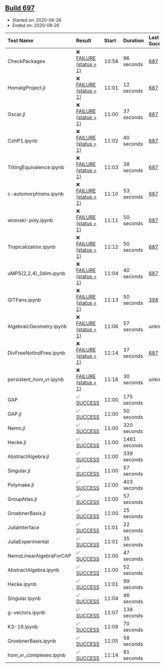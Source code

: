 ## [Build 697](https://oscarci.mathematik.uni-kl.de/job/oscar-stable/697/)

* Started on: 2020-08-26
* Ended on: 2020-08-26

| Test Name    | Result | Start | Duration | Last Success | First Failure |
|:-------------|:-------|:------|:---------|:-------------|:--------------|
| CheckPackages | ❌ [FAILURE (status = 1)](https://oscarci.mathematik.uni-kl.de/job/oscar-stable/697/artifact/logs/build-697/CheckPackages.log) | 10:58 | 96 seconds | [687](https://oscarci.mathematik.uni-kl.de/job/oscar-stable/687/) | [688](https://oscarci.mathematik.uni-kl.de/job/oscar-stable/688/) |
| HomalgProject.jl | ❌ [FAILURE (status = 1)](https://oscarci.mathematik.uni-kl.de/job/oscar-stable/697/artifact/logs/build-697/HomalgProject.jl.log) | 11:01 | 12 seconds | [687](https://oscarci.mathematik.uni-kl.de/job/oscar-stable/687/) | [688](https://oscarci.mathematik.uni-kl.de/job/oscar-stable/688/) |
| Oscar.jl | ❌ [FAILURE (status = 1)](https://oscarci.mathematik.uni-kl.de/job/oscar-stable/697/artifact/logs/build-697/Oscar.jl.log) | 11:00 | 37 seconds | [687](https://oscarci.mathematik.uni-kl.de/job/oscar-stable/687/) | [688](https://oscarci.mathematik.uni-kl.de/job/oscar-stable/688/) |
| CohP1.ipynb | ❌ [FAILURE (status = 1)](https://oscarci.mathematik.uni-kl.de/job/oscar-stable/697/artifact/logs/build-697/CohP1.ipynb.log) | 11:02 | 40 seconds | [687](https://oscarci.mathematik.uni-kl.de/job/oscar-stable/687/) | [688](https://oscarci.mathematik.uni-kl.de/job/oscar-stable/688/) |
| TiltingEquivalence.ipynb | ❌ [FAILURE (status = 1)](https://oscarci.mathematik.uni-kl.de/job/oscar-stable/697/artifact/logs/build-697/TiltingEquivalence.ipynb.log) | 11:03 | 38 seconds | [687](https://oscarci.mathematik.uni-kl.de/job/oscar-stable/687/) | [688](https://oscarci.mathematik.uni-kl.de/job/oscar-stable/688/) |
| c-automorphisms.ipynb | ❌ [FAILURE (status = 1)](https://oscarci.mathematik.uni-kl.de/job/oscar-stable/697/artifact/logs/build-697/c-automorphisms.ipynb.log) | 11:10 | 53 seconds | [687](https://oscarci.mathematik.uni-kl.de/job/oscar-stable/687/) | [688](https://oscarci.mathematik.uni-kl.de/job/oscar-stable/688/) |
| wronski-poly.ipynb | ❌ [FAILURE (status = 1)](https://oscarci.mathematik.uni-kl.de/job/oscar-stable/697/artifact/logs/build-697/wronski-poly.ipynb.log) | 11:11 | 50 seconds | [687](https://oscarci.mathematik.uni-kl.de/job/oscar-stable/687/) | [688](https://oscarci.mathematik.uni-kl.de/job/oscar-stable/688/) |
| Tropicalization.ipynb | ❌ [FAILURE (status = 1)](https://oscarci.mathematik.uni-kl.de/job/oscar-stable/697/artifact/logs/build-697/Tropicalization.ipynb.log) | 11:12 | 50 seconds | [687](https://oscarci.mathematik.uni-kl.de/job/oscar-stable/687/) | [688](https://oscarci.mathematik.uni-kl.de/job/oscar-stable/688/) |
| uMPS(2,2,4)_0dim.ipynb | ❌ [FAILURE (status = 1)](https://oscarci.mathematik.uni-kl.de/job/oscar-stable/697/artifact/logs/build-697/uMPS-2-2-4-_0dim.ipynb.log) | 11:04 | 40 seconds | [687](https://oscarci.mathematik.uni-kl.de/job/oscar-stable/687/) | [688](https://oscarci.mathematik.uni-kl.de/job/oscar-stable/688/) |
| GITFans.ipynb | ❌ [FAILURE (status = 1)](https://oscarci.mathematik.uni-kl.de/job/oscar-stable/697/artifact/logs/build-697/GITFans.ipynb.log) | 11:13 | 50 seconds | [398](https://oscarci.mathematik.uni-kl.de/job/oscar-stable/398/) | [399](https://oscarci.mathematik.uni-kl.de/job/oscar-stable/399/) |
| AlgebraicGeometry.ipynb | ❌ [FAILURE (status = 1)](https://oscarci.mathematik.uni-kl.de/job/oscar-stable/697/artifact/logs/build-697/AlgebraicGeometry.ipynb.log) | 11:06 | 57 seconds | unknown | unknown |
| DivFreeNotIndFree.ipynb | ❌ [FAILURE (status = 1)](https://oscarci.mathematik.uni-kl.de/job/oscar-stable/697/artifact/logs/build-697/DivFreeNotIndFree.ipynb.log) | 11:14 | 37 seconds | [687](https://oscarci.mathematik.uni-kl.de/job/oscar-stable/687/) | [688](https://oscarci.mathematik.uni-kl.de/job/oscar-stable/688/) |
| persistent_hom_vr.ipynb | ❌ [FAILURE (status = 1)](https://oscarci.mathematik.uni-kl.de/job/oscar-stable/697/artifact/logs/build-697/persistent_hom_vr.ipynb.log) | 11:16 | 30 seconds | unknown | unknown |
| GAP | ✅ [SUCCESS](https://oscarci.mathematik.uni-kl.de/job/oscar-stable/697/artifact/logs/build-697/GAP.log) | 11:00 | 175 seconds |  |  |
| GAP.jl | ✅ [SUCCESS](https://oscarci.mathematik.uni-kl.de/job/oscar-stable/697/artifact/logs/build-697/GAP.jl.log) | 11:00 | 50 seconds |  |  |
| Nemo.jl | ✅ [SUCCESS](https://oscarci.mathematik.uni-kl.de/job/oscar-stable/697/artifact/logs/build-697/Nemo.jl.log) | 11:00 | 320 seconds |  |  |
| Hecke.jl | ✅ [SUCCESS](https://oscarci.mathematik.uni-kl.de/job/oscar-stable/697/artifact/logs/build-697/Hecke.jl.log) | 11:00 | 1461 seconds |  |  |
| AbstractAlgebra.jl | ✅ [SUCCESS](https://oscarci.mathematik.uni-kl.de/job/oscar-stable/697/artifact/logs/build-697/AbstractAlgebra.jl.log) | 11:00 | 339 seconds |  |  |
| Singular.jl | ✅ [SUCCESS](https://oscarci.mathematik.uni-kl.de/job/oscar-stable/697/artifact/logs/build-697/Singular.jl.log) | 11:00 | 57 seconds |  |  |
| Polymake.jl | ✅ [SUCCESS](https://oscarci.mathematik.uni-kl.de/job/oscar-stable/697/artifact/logs/build-697/Polymake.jl.log) | 11:00 | 403 seconds |  |  |
| GroupAtlas.jl | ✅ [SUCCESS](https://oscarci.mathematik.uni-kl.de/job/oscar-stable/697/artifact/logs/build-697/GroupAtlas.jl.log) | 11:00 | 57 seconds |  |  |
| GroebnerBasis.jl | ✅ [SUCCESS](https://oscarci.mathematik.uni-kl.de/job/oscar-stable/697/artifact/logs/build-697/GroebnerBasis.jl.log) | 11:00 | 25 seconds |  |  |
| JuliaInterface | ✅ [SUCCESS](https://oscarci.mathematik.uni-kl.de/job/oscar-stable/697/artifact/logs/build-697/JuliaInterface.log) | 11:01 | 22 seconds |  |  |
| JuliaExperimental | ✅ [SUCCESS](https://oscarci.mathematik.uni-kl.de/job/oscar-stable/697/artifact/logs/build-697/JuliaExperimental.log) | 11:01 | 35 seconds |  |  |
| NemoLinearAlgebraForCAP | ✅ [SUCCESS](https://oscarci.mathematik.uni-kl.de/job/oscar-stable/697/artifact/logs/build-697/NemoLinearAlgebraForCAP.log) | 11:00 | 47 seconds |  |  |
| AbstractAlgebra.ipynb | ✅ [SUCCESS](https://oscarci.mathematik.uni-kl.de/job/oscar-stable/697/artifact/logs/build-697/AbstractAlgebra.ipynb.log) | 11:00 | 52 seconds |  |  |
| Hecke.ipynb | ✅ [SUCCESS](https://oscarci.mathematik.uni-kl.de/job/oscar-stable/697/artifact/logs/build-697/Hecke.ipynb.log) | 11:01 | 99 seconds |  |  |
| Singular.ipynb | ✅ [SUCCESS](https://oscarci.mathematik.uni-kl.de/job/oscar-stable/697/artifact/logs/build-697/Singular.ipynb.log) | 11:04 | 46 seconds |  |  |
| g-vectors.ipynb | ✅ [SUCCESS](https://oscarci.mathematik.uni-kl.de/job/oscar-stable/697/artifact/logs/build-697/g-vectors.ipynb.log) | 11:07 | 138 seconds |  |  |
| K3-16.ipynb | ✅ [SUCCESS](https://oscarci.mathematik.uni-kl.de/job/oscar-stable/697/artifact/logs/build-697/K3-16.ipynb.log) | 11:09 | 70 seconds |  |  |
| GroebnerBasis.ipynb | ✅ [SUCCESS](https://oscarci.mathematik.uni-kl.de/job/oscar-stable/697/artifact/logs/build-697/GroebnerBasis.ipynb.log) | 11:05 | 58 seconds |  |  |
| hom_vr_complexes.ipynb | ✅ [SUCCESS](https://oscarci.mathematik.uni-kl.de/job/oscar-stable/697/artifact/logs/build-697/hom_vr_complexes.ipynb.log) | 11:14 | 91 seconds |  |  |
